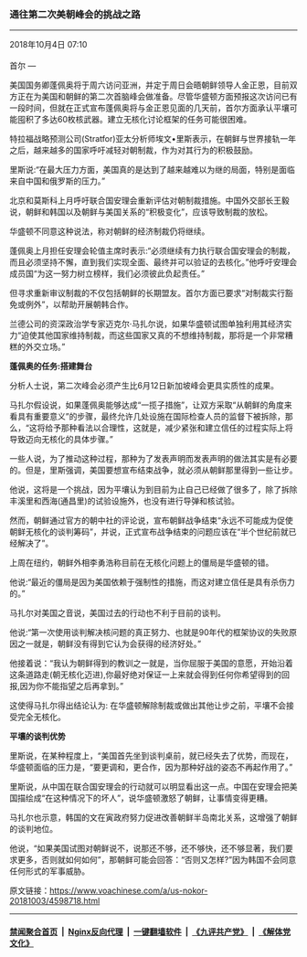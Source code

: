 ### 通往第二次美朝峰会的挑战之路
------------------------

<div class="published">
 <span class="date" title="中国时间">
  <time datetime="2018-10-04T07:10:58+08:00">
   2018年10月4日 07:10
  </time>
 </span>
</div>
<br/>
<div class="wsw">
 <span class="dateline">
  首尔 —
 </span>
 <p>
  美国国务卿蓬佩奥将于周六访问亚洲，并定于周日会晤朝鲜领导人金正恩，目前双方正在为美国和朝鲜的第二次首脑峰会做准备。尽管华盛顿方面预报这次访问已有一段时间，但就在正式宣布蓬佩奥将与金正恩见面的几天前，首尔方面承认平壤可能囤积了多达60枚核武器。建立无核化讨论框架的任务可能很困难。
 </p>
 <p>
  特拉福战略预测公司(Stratfor)亚太分析师埃文•里斯表示，在朝鲜与世界接轨一年之后，越来越多的国家呼吁减轻对朝制裁，作为对其行为的积极鼓励。
 </p>
 <p>
  里斯说:“在最大压力方面，美国真的是达到了越来越难以为继的局面，特别是面临来自中国和俄罗斯的压力。”
 </p>
 <p>
  北京和莫斯科上月呼吁联合国安理会重新评估对朝制裁措施。中国外交部长王毅说，朝鲜和韩国以及朝鲜与美国关系的“积极变化”，应该导致制裁的放松。
 </p>
 <p>
  华盛顿不同意这种说法，称对朝鲜的经济制裁仍将继续。
 </p>
 <p>
  蓬佩奥上月担任安理会轮值主席时表示:“必须继续有力执行联合国安理会的制裁，而且必须坚持不懈，直到我们实现全面、最终并可以验证的去核化。”他呼吁安理会成员国“为这一努力树立榜样，我们必须彼此负起责任。”
 </p>
 <p>
  但寻求重新审议制裁的不仅包括朝鲜的长期盟友。首尔方面已要求“对制裁实行豁免或例外”，以帮助开展朝韩合作。
 </p>
 <p>
  兰德公司的资深政治学专家迈克尔·马扎尔说，如果华盛顿试图单独利用其经济实力“迫使其他国家维持制裁，而这些国家又真的不想维持制裁，那将是一个非常糟糕的外交立场。”
 </p>
 <p>
  <strong>
   蓬佩奥的任务:搭建舞台
  </strong>
 </p>
 <p>
  分析人士说，第二次峰会必须产生比6月12日新加坡峰会更具实质性的成果。
 </p>
 <p>
  马扎尔假设说，如果蓬佩奥能够达成“一揽子措施”，让双方采取“从朝鲜的角度来看具有重要意义”的步骤，最终允许几处设施在国际检查人员的监督下被拆除，那么，“这将给予那种看法以合理性，这就是，减少紧张和建立信任的过程实际上将导致迈向无核化的具体步骤。”
 </p>
 <p>
  一些人说，为了推动这种过程，那种为了发表声明而发表声明的做法其实是有必要的。但是，里斯强调，美国要想宣布结束战争，就必须从朝鲜那里得到一些让步。
 </p>
 <p>
  他说，这将是一个挑战，因为平壤认为到目前为止自己已经做了很多了，除了拆除丰溪里和西海(通昌里)的试验设施外，也没有进行导弹和核试验。
 </p>
 <p>
  然而，朝鲜通过官方的朝中社的评论说，宣布朝鲜战争结束“永远不可能成为促使朝鲜无核化的谈判筹码”，并说，正式宣布战争结束的问题应该在“半个世纪前就已经解决了”。
 </p>
 <p>
  上周在纽约，朝鲜外相李勇浩称目前在无核化问题上的僵局是华盛顿的错。
 </p>
 <p>
  他说:“最近的僵局是因为美国依赖于强制性的措施，而这对建立信任是具有杀伤力的。”
 </p>
 <p>
  马扎尔对美国之音说，美国过去的行动也不利于目前的谈判。
 </p>
 <p>
  他说:“第一次使用谈判解决核问题的真正努力、也就是90年代的框架协议的失败原因之一就是，朝鲜没有得到它认为会获得的经济好处。”
 </p>
 <p>
  他接着说：“我认为朝鲜得到的教训之一就是，当你屈服于美国的意愿，开始沿着这条道路走(朝无核化迈进),你最好绝对保证一上来就会得到任何你希望得到的回报,因为你不能指望之后再拿到。”
 </p>
 <p>
  这使得马扎尔得出结论认为: 在华盛顿解除制裁或做出其他让步之前，平壤不会接受完全无核化。
 </p>
 <p>
  <strong>
   平壤的谈判优势
  </strong>
 </p>
 <p>
  里斯说，在某种程度上，“美国首先坐到谈判桌前，就已经失去了优势，而现在，华盛顿面临的压力是，“要更调和，更合作，因为那种好战的姿态不再起作用了。”
 </p>
 <p>
  里斯说，从中国在联合国安理会的行动就可以明显看出这一点。中国在安理会把美国描绘成“在这种情况下的坏人”，说华盛顿激怒了朝鲜，让事情变得更糟。
 </p>
 <p>
  马扎尔也示意，韩国的文在寅政府努力促进改善朝鲜半岛南北关系，这增强了朝鲜的谈判地位。
 </p>
 <p>
  他说，“如果美国试图对朝鲜说不，说那还不够，还不够快，还不够显著，我们要求更多，否则就如何如何”，那朝鲜可能会回答：“否则又怎样?”因为韩国不会同意任何形式的军事威胁。
 </p>
 <p>
 </p>
</div>

原文链接：https://www.voachinese.com/a/us-nokor-20181003/4598718.html


------------------------
#### [禁闻聚合首页](https://github.com/gfw-breaker/banned-news/blob/master/README.md) &nbsp;|&nbsp; [Nginx反向代理](https://github.com/gfw-breaker/open-proxy/blob/master/README.md) &nbsp;|&nbsp;  [一键翻墙软件](https://github.com/gfw-breaker/nogfw/blob/master/README.md) &nbsp;|&nbsp; [《九评共产党》](https://github.com/gfw-breaker/9ping.md/blob/master/README.md#九评之一评共产党是什么) &nbsp;|&nbsp; [《解体党文化》](https://github.com/gfw-breaker/jtdwh.md/blob/master/README.md#绪论)